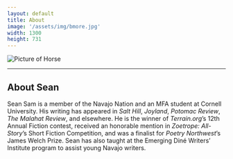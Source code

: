 ```yaml
---
layout: default
title: About
image: '/assets/img/bmore.jpg'
width: 1300
height: 731
---
```


<div class="row">

  <div class="col-lg-4 col-md-4 content animated fadeIn">
    <img src="{{ '/assets/img/sean-portrait-1.jpg' | prepend: site.baseurl }}" class="img-fluid px-1 py-2" alt="Picture of Horse">
  </div>

  <div class="col-lg-8 col-md-8 animated fadeIn">
  <hr>
  <h2>About Sean</h2>
  
  <p>Sean Sam is a member of the Navajo Nation and an MFA student at Cornell University. His writing has appeared in <em>Salt Hill</em>, <em>Joyland</em>, <em>Potomac Review</em>, <em>The Malahat Review</em>, and elsewhere. He is the winner of <em>Terrain.org</em>’s 12th Annual Fiction contest, received an honorable mention in <em>Zoetrope: All-Story</em>’s Short Fiction Competition, and was a finalist for <em>Poetry Northwest</em>’s James Welch Prize. Sean has also taught at the Emerging Diné Writers’ Institute program to assist young Navajo writers.</p>
  
  </div>

</div>